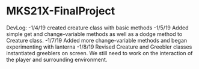 # MKS21X-FinalProject
DevLog:
-1/4/19 created creature class with basic methods
-1/5/19 Added simple get and change-variable methods as well as a dodge method to Creature class.
-1/7/19 Added more change-variable methods and began experimenting with lanterna
-1/8/19 Revised Creature and Greebler classes instantiated greeblers on screen. We still need to work on the interaction of the player and surrounding environment.
